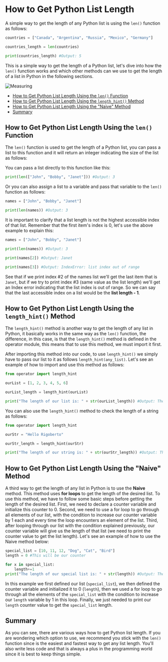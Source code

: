 # How to Get Python List Length

A simple way to get the length of any Python list is using the `len()` function as follows:

```py
countries = ["Canada", "Argentina", "Russia", "Mexico", "Germany"]

countries_length = len(countries)

print(countries_length) #Output: 5 
```

This is a simple way to get the length of a Python list, let's dive into how the `len()` function works and which other methods can we use to get the length of a list in Python in the following sections.

![Measuring](https://media.tenor.com/AFJK9BNwiZIAAAAC/harry-styles-tape-measure.gif)

- [How to Get Python List Length Using the `len()` Function](#len)
- [How to Get Python List Length Using the `length_hint()` Method](#hint)
- [How to Get Python List Length Using the "Naive" Method](#naive)
- [Summary](#summary)

## How to Get Python List Length Using the `len()` Function <a name="len"></a>

The `len()` function is used to get the length of a Python list, you can pass a list to this function and it will return an integer indicating the size of the list as follows:

You can pass a list directly to this function like this:

```py
print(len(["John", "Bobby", "Janet"])) #Output: 3
```
Or you can also assign a list to a variable and pass that variable to the `len()` function as follows:

```py
names = ["John", "Bobby", "Janet"]

print(len(names)) #Output: 3
```
It is important to clarify that a list length is not the highest accessible index of that list. Remember that the first item's index is 0, let's use the above example to explain this:

```py
names = ["John", "Bobby", "Janet"]

print(len(names)) #Output: 3

print(names[2]) #Output: Janet

print(names[3]) #Output: IndexError: list index out of range
```

See that if we print index #2 of the names list we'll get the last item that is `Janet`, but if we try to print index #3 (same value as the list length) we'll get an Index error indicating that the list index is out of range. So we can say that the last accessible index on a list would be the **list length - 1**.

## How to Get Python List Length Using the `length_hint()` Method <a name="hint"></a>

The `length_hint()` method is another way to get the length of any list in Python, it basically works in the same way as the `len()` function, the difference, in this case, is that the `length_hint()` method is defined in the operator module, this means that to use this method, we must import it first. 

After importing this method into our code, to use `length_hint()` we simply have to pass our list to it as follows `length_hint(any_list)`. Let's see an example of how to import and use this method as follows:

```py
from operator import length_hint 

ourList = [1, 2, 3, 4, 5, 6]

ourList_length = length_hint(ourList)

print("The length of our list is: " + str(ourList_length)) #Output: The length of our list is: 6
```

You can also use the `length_hint()` method to check the length of a string as follows:

```py
from operator import length_hint 

ourStr = "Hello Rigoberto"

ourStr_length = length_hint(ourStr)

print("The length of our string is: " + str(ourStr_length)) #Output: The length of our string is: 15
```

## How to Get Python List Length Using the "Naive" Method <a name="naive"></a>

A third way to get the length of any list in Python is to use the **Naive** method. This method uses **for loops** to get the length of the desired list. To use this method, we have to follow some basic steps before getting the length of the desired list. First, we need to declare a counter variable and initialize this counter to 0. Second, we need to use a for loop to go through all elements of our list, with the condition to increase our counter variable by 1 each and every time the loop encounters an element of the list. Third, after looping through our list with the condition explained previously, our counter variable will give us the length of that list (we need to print the counter value to get the list length). Let's see an example of how to use the Naive method below:

```py
special_list = [10, 11, 12, "Dog", "Cat", "Bird"]
length = 0 #This will be our counter

for x in special_list:
    length+=1
print("The length of our special list is: " + str(length)) #Output: The length of our special list is: 6
```

In this example we first defined our list (`special_list`), we then defined the counter variable and initialized it to 0 (`length`), then we used a for loop to go through all the elements of the `special_list` with the condition to increase our `length` variable by 1 in this loop. Finally, we just needed to print our `length` counter value to get the `special_list` length.

## Summary <a name="summary"></a>

As you can see, there are various ways how to get Python list length. If you are wondering which option to use, we recommend you stick with the `len()` function since is the easiest and fastest way to get any list length. You'll also write less code and that is always a plus in the programming world since it is best to keep things simple.